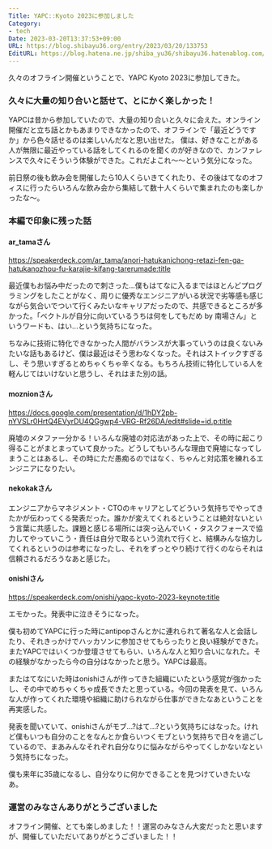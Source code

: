 ```yaml
---
Title: YAPC::Kyoto 2023に参加しました
Category:
- tech
Date: 2023-03-20T13:37:53+09:00
URL: https://blog.shibayu36.org/entry/2023/03/20/133753
EditURL: https://blog.hatena.ne.jp/shiba_yu36/shibayu36.hatenablog.com/atom/entry/4207112889973147781
---
```


久々のオフライン開催ということで、YAPC Kyoto 2023に参加してきた。

### 久々に大量の知り合いと話せて、とにかく楽しかった！
YAPCは昔から参加していたので、大量の知り合いと久々に会えた。オンライン開催だと立ち話とかもあまりできなかったので、オフラインで「最近どうですか」から色々話せるのは楽しいんだなと思い出せた。
僕は、好きなことがある人が無限に最近やっている話をしてくれるのを聞くのが好きなので、カンファレンスで久々にそういう体験ができた。これだよこれ〜〜という気分になった。

前日祭の後も飲み会を開催したら10人くらいきてくれたり、その後はてなのオフィスに行ったらいろんな飲み会から集結して数十人くらいで集まれたのも楽しかったな〜。

### 本編で印象に残った話
#### ar_tamaさん
https://speakerdeck.com/ar_tama/anori-hatukanichong-retazi-fen-ga-hatukanozhou-fu-karajie-kifang-tarerumade:title

最近僕もお悩み中だったので刺さった...僕もはてなに入るまではほとんどプログラミングをしたことがなく、周りに優秀なエンジニアがいる状況で劣等感も感じながら気合いでついて行くみたいなキャリアだったので、共感できるところが多かった。「ベクトルが自分に向いているうちは何をしてもだめ by 南場さん」というワードも、はい...という気持ちになった。

ちなみに技術に特化できなかった人間がバランスが大事っていうのは良くないみたいな話もあるけど、僕は最近はそう思わなくなった。それはストイックすぎるし、そう思いすぎるとめちゃくちゃ辛くなる。もちろん技術に特化している人を軽んじてはいけないと思うし、それはまた別の話。

#### moznionさん
https://docs.google.com/presentation/d/1hDY2pb-nYVSLr0HrtQ4EVyrDU4QGgwp4-VRG-Rf26DA/edit#slide=id.p:title

廃墟のメタファー分かる！いろんな廃墟の対応法があった上で、その時に起こり得ることがまとまっていて良かった。どうしてもいろんな理由で廃墟になってしまうことはあるし、その時にただ愚痴るのではなく、ちゃんと対応策を練れるエンジニアになりたい。

#### nekokakさん
エンジニアからマネジメント・CTOのキャリアとしてどういう気持ちでやってきたかが伝わってくる発表だった。誰かが変えてくれるということは絶対ないという言葉に共感した。課題と感じる場所には突っ込んでいく・タスクフォースで協力してやっていこう・責任は自分で取るという流れで行くと、結構みんな協力してくれるというのは参考になったし、それをずっとやり続けて行くのならそれは信頼されるだろうなあと感じた。

#### onishiさん
https://speakerdeck.com/onishi/yapc-kyoto-2023-keynote:title

エモかった。発表中に泣きそうになった。

僕も初めてYAPCに行った時にantipopさんとかに連れられて著名な人と会話したり、それきっかけでハッカソンに参加させてもらったりと良い経験ができた。またYAPCではいくつか登壇させてもらい、いろんな人と知り合いになれた。その経験がなかったら今の自分はなかったと思う。YAPCは最高。

またはてなにいた時はonishiさんが作ってきた組織にいたという感覚が強かったし、その中でめちゃくちゃ成長できたと思っている。今回の発表を見て、いろんな人が作ってくれた環境や組織に助けられながら仕事ができたなあということを再実感した。

発表を聞いていて、onishiさんがモブ...?はて...?という気持ちにはなった。けれど僕もいつも自分のことをなんとか食らいつくモブという気持ちで日々を過ごしているので、まあみんなそれぞれ自分なりに悩みながらやってくしかないなという気持ちになった。

僕も来年に35歳になるし、自分なりに何かできることを見つけていきたいなあ。

### 運営のみなさんありがとうございました
オフライン開催、とても楽しめました！！運営のみなさん大変だったと思いますが、開催していただいてありがとうございました！！
